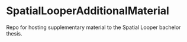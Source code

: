 # SpatialLooperAdditionalMaterial
Repo for hosting supplementary material to the Spatial Looper bachelor thesis. 
